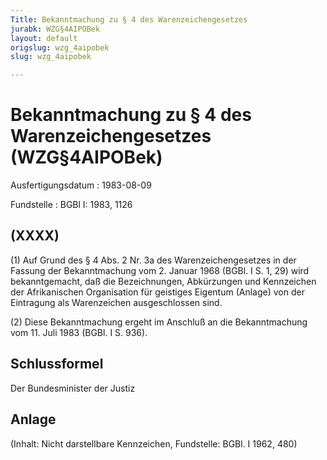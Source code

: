 ```yaml
---
Title: Bekanntmachung zu § 4 des Warenzeichengesetzes
jurabk: WZG§4AIPOBek
layout: default
origslug: wzg_4aipobek
slug: wzg_4aipobek

---
```


# Bekanntmachung zu § 4 des Warenzeichengesetzes (WZG§4AIPOBek)

Ausfertigungsdatum
:   1983-08-09

Fundstelle
:   BGBl I: 1983, 1126

## (XXXX)

(1) Auf Grund des § 4 Abs. 2 Nr. 3a des Warenzeichengesetzes in der
Fassung der Bekanntmachung vom 2. Januar 1968 (BGBl. I S. 1, 29) wird
bekanntgemacht, daß die Bezeichnungen, Abkürzungen und Kennzeichen der
Afrikanischen Organisation für geistiges Eigentum (Anlage) von der
Eintragung als Warenzeichen ausgeschlossen sind.

(2) Diese Bekanntmachung ergeht im Anschluß an die Bekanntmachung vom
11\. Juli 1983 (BGBl. I S. 936).

## Schlussformel

Der Bundesminister der Justiz

## Anlage

(Inhalt: Nicht darstellbare Kennzeichen,
Fundstelle: BGBl. I 1962, 480)

